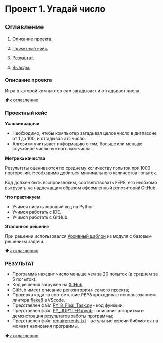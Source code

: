 # Проект 1. Угадай число

## Оглавление

1. [Описание проекта.](/project_0/Readme.md#Описание-проекта)

1. [Проектный кейс.](/project_0/Readme.md#Проектный-кейс)

1. [Результат.](/project_0/Readme.md#Результат)

1. [Выводы.](/project_0/Readme.md#Выводы)

### Описание проекта
Игра в которой компьютер сам загадывает и отгадывает числа


⬆️[к оглавлению](/project_0/Readme.md#Оглавление)

### Проектный кейс

**Условие задачи**

*  Необходимо, чтобы компьютер загадывал целое число в диапазоне от 1 до 100, и отгадывал это число.
*  Алгоритм учитывает информацию о том, больше или меньше случайное число нужного нам числа.

**Метрика качества**

Результаты оцениваются по среднему количеству попыток при 1000 повторений. Необходимо добиться минимального количества попыток.

Код должен быть воспроизводим, соответствовать PEP8, его необхомо выгрузить на надлежащим образом оформленный репозиторий GitHub. 

**Что практикуем**
*  Учимся писать хороший код на Python.
*  Учимся работать с IDE.
*  Учимся работать с GitHub.

**Эталонное решение**

 При решении использовался [Архивный шаблон](https://lms.skillfactory.ru/assets/courseware/v1/f2a8fb0bf139c619f6b6d705f330e0ea/asset-v1:SkillFactory+DSPR-2.0+14JULY2021+type@asset+block/guess-number-task.zip) из модуля с базовым решением задачи.


⬆️[к оглавлению](/project_0/README.md#Оглавление)

### РЕЗУЛЬТАТ

* Программа находит число меньше чем за 20 попыток (в среднем за 5 попыток).
* Код решения загружен на [GitHub](https://github.com/xndrf/SF-DS118/tree/master/project_0)
* GitHub имеет описание [репозитория](https://github.com/xndrf/SF-DS118) и самого [проекта](https://github.com/xndrf/SF-DS118/tree/master/project_0);
* Проверка кода на соответствие PEP8 проходила с использованием линтера [flake8](https://flake8.pycqa.org/en/latest/) в VScode.
* Представлен файл [PY_8_Final_Task.py](/project_0/PY_8_Final_Task.py) - код функции;
* Представлен файл [PY_JUPYTER.ipynb](/project_0/PY_8_JUPYTER.ipynb) - описание алгоритма и демонстрация результатов работы программы;
* Представлен файл [requirements.txt](/project_0/requirements.txt) - актульные версии библиотек на момент написания программы.

⬆️[к оглавлению](/project_0/Readme.md#Оглавление)